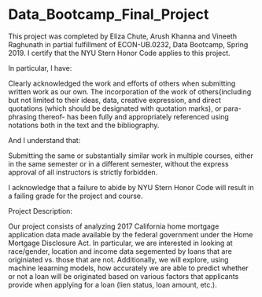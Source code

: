 # Data_Bootcamp_Final_Project

This project was completed by Eliza Chute, Arush Khanna and Vineeth Raghunath in partial fulfillment of ECON-UB.0232, Data Bootcamp, Spring 2019. I certify that the NYU Stern Honor Code applies to this project.

In particular, I have:

Clearly acknowledged the work and efforts of others when submitting written work as our own. The incorporation of the work of others{including but not limited to their ideas, data, creative expression, and direct quotations (which should be designated with quotation marks), or para-phrasing thereof- has been fully and appropriately referenced using notations both in the text and the bibliography.

And I understand that:

Submitting the same or substantially similar work in multiple courses, either in the same semester or in a different semester, without the express approval of all instructors is strictly forbidden.

I acknowledge that a failure to abide by NYU Stern Honor Code will result in a failing grade for the project and course.

Project Description:

Our project consists of analyzing 2017 California home mortgage application data made available by the federal government under the Home Mortgage Disclosure Act. In particular, we are interested in looking at race/gender, location and income data segemented by loans that are originiated vs. those that are not. Additionally, we will explore, using machine leaarning models, how accurately we are able to predict whether or not a loan will be originated based on various factors that applicants provide when applying for a loan (lien status, loan amount, etc.).
